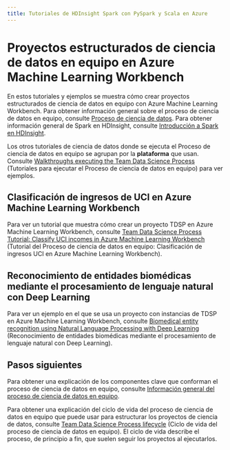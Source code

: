 ```yaml
---
title: Tutoriales de HDInsight Spark con PySpark y Scala en Azure
---
```

# <a name="team-data-science-structured-projects-in-azure-machine-learning-workbench"></a>Proyectos estructurados de ciencia de datos en equipo en Azure Machine Learning Workbench

En estos tutoriales y ejemplos se muestra cómo crear proyectos estructurados de ciencia de datos en equipo con Azure Machine Learning Workbench. Para obtener información general sobre el proceso de ciencia de datos en equipo, consulte [Proceso de ciencia de datos](overview.md). Para obtener información general de Spark en HDInsight, consulte [Introducción a Spark en HDInsight](../../hdinsight/spark/apache-spark-overview.md).

Los otros tutoriales de ciencia de datos donde se ejecuta el Proceso de ciencia de datos en equipo se agrupan por la **plataforma** que usan. Consulte [Walkthroughs executing the Team Data Science Process](walkthroughs.md) (Tutoriales para ejecutar el Proceso de ciencia de datos en equipo) para ver ejemplos.

## <a name="classify-uci-incomes-in-azure-machine-learning-workbench"></a>Clasificación de ingresos de UCI en Azure Machine Learning Workbench

Para ver un tutorial que muestra cómo crear un proyecto TDSP en Azure Machine Learning Workbench, consulte [Team Data Science Process Tutorial: Classify UCI incomes in Azure Machine Learning Workbench](../preview/scenario-tdsp-classifying-us-incomes.md) (Tutorial del Proceso de ciencia de datos en equipo: Clasificación de ingresos UCI en Azure Machine Learning Workbench). 


## <a name="biomedical-entity-recognition-using-natural-language-processing-with-deep-learning"></a>Reconocimiento de entidades biomédicas mediante el procesamiento de lenguaje natural con Deep Learning

Para ver un ejemplo en el que se usa un proyecto con instancias de TDSP en Azure Machine Learning Workbench, consulte [Biomedical entity recognition using Natural Language Processing with Deep Learning](../preview/scenario-tdsp-biomedical-recognition.md) (Reconocimiento de entidades biomédicas mediante el procesamiento de lenguaje natural con Deep Learning).

## <a name="next-steps"></a>Pasos siguientes

Para obtener una explicación de los componentes clave que conforman el proceso de ciencia de datos en equipo, consulte [Información general del proceso de ciencia de datos en equipo](overview.md).

Para obtener una explicación del ciclo de vida del proceso de ciencia de datos en equipo que puede usar para estructurar los proyectos de ciencia de datos, consulte [Team Data Science Process lifecycle](lifecycle.md) (Ciclo de vida del proceso de ciencia de datos en equipo). El ciclo de vida describe el proceso, de principio a fin, que suelen seguir los proyectos al ejecutarlos. 
